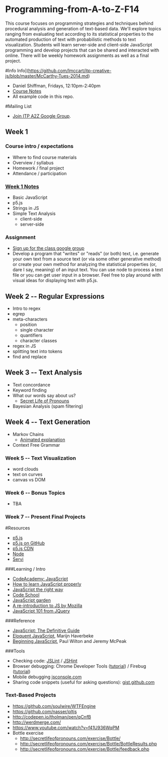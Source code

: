 Programming-from-A-to-Z-F14
===========================

This course focuses on programming strategies and techniques behind procedural analysis and generation of text-based data. We'll explore topics ranging from evaluating text according to its statistical properties to the automated production of text with probabilistic methods to text visualization. Students will learn server-side and client-side JavaScript programming and develop projects that can be shared and interacted with online.  There will be weekly homework assignments as well as a final project.

#Info
Info](https://github.com/lmccart/itp-creative-js/blob/master/McCarthy-Tues-2014.md)
- Daniel Shiffman, Fridays, 12:10pm-2:40pm
- [Course Notes](http://shiffman.net/teaching/a2z/)
- All example code in this repo.

#Mailing List
* [Join ITP A2Z Google Group](https://groups.google.com/a/nyu.edu/forum/#!forum/a2z-group/).


## Week 1
### Course intro / expectations
* Where to find course materials
* Overview / syllabus
* Homework / final project
* Attendance / participation

### [Week 1 Notes](http://shiffman.net/teaching/a2z/week1/)
* Basic JavaScript
* p5.js
* Strings in JS
* Simple Text Analysis
   * client-side
   * server-side

### Assignment
* [Sign up for the class google group](https://groups.google.com/a/nyu.edu/forum/#!forum/a2z-group/)
* Develop a program that "writes" or "reads" (or both) text, i.e. generate your own text from a source text (or via some other generative method) or create your own method for analyzing the statistical properties (or, dare I say, meaning) of an input text.  You can use node to process a text file or you can get user input in a browser.  Feel free to play around with visual ideas for displaying text with p5.js.

## Week 2 -- Regular Expressions
* Intro to regex
* egrep
* meta-characters
   * position
   * single character
   * quantifiers
   * character classes
* regex in JS
* splitting text into tokens
* find and replace

## Week 3 -- Text Analysis
* Text concordance
* Keyword finding
* What our words say about us? 
    * [Secret Life of Pronouns](http://www.secretlifeofpronouns.com/)
* Bayesian Analysis (spam filtering)

## Week 4 -- Text Generation
* Markov Chains
   * [Animated explanation](http://setosa.io/blog/2014/07/26/markov-chains/) 
* Context Free Grammar

### Week 5 -- Text Visualization
* word clouds
* text on curves
* canvas vs DOM

### Week 6 -- Bonus Topics
* TBA

### Week 7 -- Present Final Projects

#Resources
* [p5.js](http://p5js.org)
* [p5.js on GitHub](https://github.com/lmccart/p5.js)
* [p5.js CDN](http://cdnjs.com/libraries/p5.js)
* [Node](http://nodejs.org/)
* [Servi](https://github.com/antiboredom/servi.js)

###Learning / Intro
* [CodeAcademy: JavaScript](http://www.codecademy.com/tracks/javascript)
* [How to learn JavaScript properly](http://javascriptissexy.com/how-to-learn-javascript-properly/)
* [JavaScript the right way](http://www.jstherightway.org/)
* [Code School](https://www.codeschool.com/paths/javascript)
* [JavaScript garden](http://bonsaiden.github.io/JavaScript-Garden/)
* [A re-introduction to JS by Mozilla](https://developer.mozilla.org/en-US/docs/Web/JavaScript/A_re-introduction_to_JavaScript)
* [JavaScript 101 from JQuery](https://learn.jquery.com/javascript-101/)

###Reference
* [JavaScript: The Definitive Guide](http://shop.oreilly.com/product/9780596000486.do)
* [Eloquent JavaScript](http://eloquentjavascript.net/contents.html), Marijn Haverbeke
* [Beginning JavaScript](http://www.amazon.com/Beginning-JavaScript-Paul-Wilton/dp/0470525932), Paul Wilton and Jeremy McPeak

###Tools
* Checking code: [JSLint](http://www.jslint.com/) / [JSHint](http://www.jshint.com)
* Browser debugging: Chrome Developer Tools ([tutorial](https://developer.chrome.com/extensions/tut_debugging)) / Firebug ([tutorial](http://www.developerfusion.com/article/139949/debugging-javascript-with-firebug/))
* Mobile debugging [jsconsole.com](http://jsconsole.com)
* Sharing code snippets (useful for asking questions): [gist.github.com](http://gist.github.com)

### Text-Based Projects
* https://github.com/soulwire/WTFEngine
* https://github.com/nasser/pltjs
* http://codepen.io/tholman/pen/qCnfB
* http://werdmerge.com/
* https://www.youtube.com/watch?v=f41U936WqPM
* Bottle exercise
    * http://secretlifeofpronouns.com/exercise/Bottle/
    * http://secretlifeofpronouns.com/exercise/Bottle/BottleResults.php
    * http://secretlifeofpronouns.com/exercise/Bottle/feedback.php
